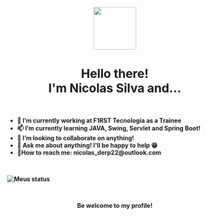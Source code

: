 

<div id="header" align="center">
  <img src="https://media.giphy.com/media/M9gbBd9nbDrOTu1Mqx/giphy.gif" width="100"/>
  <h1 align="center"><strong>Hello there!</strong><br> I'm Nicolas Silva and...</h1> <br>
</div>


<ul>
 <li> <strong class="text">🌱 I’m currently working at F1RST Tecnologia as a Trainee</li>
 <li> <strong class="text">📫 I’m currently learning</strong> JAVA, Swing, Servlet and Spring Boot!</li>
 <li> <strong class="text">🔭 I’m looking to collaborate</strong> on anything!</li>  
 <li> <strong class="text">💬 Ask me about anything! I'll be happy to help 😁</li>
 <li> <strong class="text">👯How to reach me:</strong> <label for="email">nicolas_derp22@outlook.com</label></li>
</ul>

<br>

![Meus status](https://github-readme-stats.vercel.app/api?username=nicolasSilva-cmd&show_icons=true&theme=radical)

<br>
<p align="center">Be welcome to my profile! </p>
